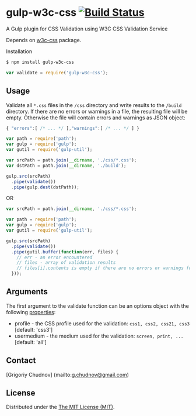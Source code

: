 # gulp-w3c-css [![Build Status](https://travis-ci.org/gchudnov/gulp-w3c-css.svg?branch=master)](https://travis-ci.org/gchudnov/gulp-w3c-css)
A Gulp plugin for CSS Validation using W3C CSS Validation Service

Depends on [w3c-css](https://github.com/gchudnov/w3c-css) package.

Installation
```bash
$ npm install gulp-w3c-css
```

```javascript
var validate = require('gulp-w3c-css');
```

## Usage

Validate all `*.css` files in the `/css` directory and write results to the `/build` directory.
If there are no errors or warnings in a file, the resulting file will be empty. Otherwise the file will contain errors and warnings as JSON object:
```javascript
{ "errors":[ /* ... */ ],"warnings":[ /* ... */ ] }
```

```javascript
var path = require('path');
var gulp = require('gulp');
var gutil = require('gulp-util');

var srcPath = path.join(__dirname, './css/*.css');
var dstPath = path.join(__dirname, './build');

gulp.src(srcPath)
  .pipe(validate())
  .pipe(gulp.dest(dstPath));
```

OR

```javascript
var srcPath = path.join(__dirname, './css/*.css');

var path = require('path');
var gulp = require('gulp');
var gutil = require('gulp-util');

gulp.src(srcPath)
  .pipe(validate())
  .pipe(gutil.buffer(function(err, files) {
    // err - an error encountered
    // files - array of validation results
    // files[i].contents is empty if there are no errors or warnings found
  }));
```

## Arguments
The first argument to the validate function can be an options object with the following [properties](https://github.com/gchudnov/w3c-css#arguments):
* profile - the CSS profile used for the validation: `css1, css2, css21, css3` [default: 'css3']
* usermedium - the medium used for the validation: `screen, print, ...` [default: 'all']


## Contact

[Grigoriy Chudnov] (mailto:g.chudnov@gmail.com)


## License

Distributed under the [The MIT License (MIT)](https://github.com/gchudnov/w3c-css/blob/master/LICENSE).
